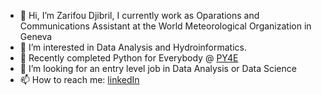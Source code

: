 - 👋 Hi, I’m Zarifou Djibril, I currently work as Oparations and Communications Assistant at the World Meteorological Organization in Geneva
- 👀 I’m interested in Data Analysis and Hydroinformatics.
- 🌱 Recently completed Python for Everybody @ [PY4E](https://www.py4e.com)
- 💞️ I’m looking for an entry level job in Data Analysis or Data Science
- 📫 How to reach me: [linkedIn](https://www.linkedin.com/in/zarifou-djibril/)

<!---
zarifoudjibril/zarifoudjibril is a ✨ special ✨ repository because its `README.md` (this file) appears on your GitHub profile.
You can click the Preview link to take a look at your changes.
--->
